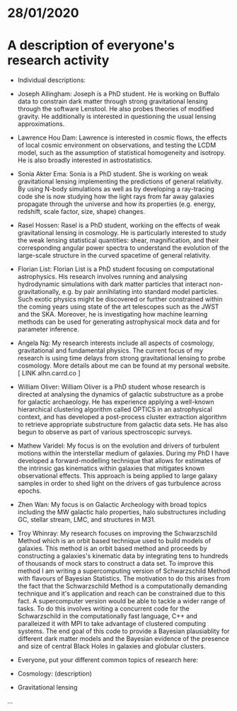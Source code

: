 # 28/01/2020
# A description of everyone's research activity

* Individual descriptions:

* Joseph Allingham: 
Joseph is a PhD student. He is working on Buffalo data to constrain dark matter through strong gravitational lensing through the software Lenstool. He also probes theories of modified gravity. He additionally is interested in questioning the usual lensing approximations.

* Lawrence Hou Dam:
Lawrence is interested in cosmic flows, the effects of local cosmic environment
on observations, and testing the LCDM model, such as the assumption of statistical homogeneity and isotropy.
He is also broadly interested in astrostatistics.


* Sonia Akter Ema:
Sonia is a PhD student. She is working on weak gravitational lensing implementing the predictions of general relativity.
By using N-body simulations as well as by developing a ray-tracing code she is now studying how the light rays from far away galaxies propagate through the universe and how its properties (e.g. energy, redshift, scale factor, size, shape) changes. 


* Rasel Hossen:
Rasel is a PhD student, working on the effects of weak gravitational lensing in cosmology.
He is particularly interested to study the weak lensing statistical quantities: shear, magnification, and their corresponding angular power spectra to understand the evolution of the large-scale structure in the curved spacetime of general relativity.


* Florian List:
Florian List is a PhD student focusing on computational astrophysics. His research involves running and analysing hydrodynamic simulations with dark matter particles that interact non-gravitationally, e.g. by pair annihilating into standard model particles. Such exotic physics might be discovered or further constrained within the coming years using state of the art telescopes such as the JWST and the SKA. Moreover, he is investigating how machine learning methods can be used for generating astrophysical mock data and for parameter inference.


* Angela Ng:
My research interests include all aspects of cosmology, gravitational and fundamental physics. The current focus of my research is using time delays from strong gravitational lensing to probe cosmology. More details about me can be found at my personal website. [ LINK alhn.carrd.co ]


* William Oliver:
William Oliver is a PhD student whose research is directed at analysing the dynamics of galactic substructure as a probe for galactic archaeology.
He has experience applying a well-known hierarchical clustering algorithm called OPTICS in an astrophysical context, and has developed a post-process cluster extraction algorithm to retrieve appropriate substructure from galactic data sets. He has also begun to observe as part of various spectroscopic surveys.


* Mathew Varidel:
My focus is on the evolution and drivers of turbulent motions within the interstellar medium of galaxies. During my PhD I have developed a forward-modelling technique that allows for estimates of the intrinsic gas kinematics within galaxies that mitigates known observational effects. This approach is being applied to large galaxy samples in order to shed light on the drivers of gas turbulence across epochs.


* Zhen Wan:
My focus is on Galactic Archeology with broad topics including the MW galactic halo properties, halo substructures including GC, stellar stream, LMC, and structures in M31. 


* Troy Whinray:
My research focuses on improving the Schwarzschild Method which is an orbit based technique used to build models of galaxies. This method is an orbit based method and proceeds by constructing a galaxies's kinematic data by integrating tens to hundreds of thousands of mock stars to construct a data set.
To improve this method I am writing  a supercomputing version of Schwarzschild Method with flavours of Bayesian Statistics. The motivation to do this arises from the fact that the Schwarzschild Method is a computationally demanding technique and it's application and reach can be constrained due to this fact.
A supercomputer version would be able to tackle a wider range of tasks. To do this involves writing a concurrent code for the Schwarzschild in the computationally fast language, C++ and paralleized it with MPI to take advantage of clustered computing systems. The end goal of this code to provide a
Bayesian plausiablity for different dark matter models and the Bayesian evidence of the presence and size of central Black Holes in galaxies and globular clusters.

 



* Everyone, put your different common topics of research here:

* Cosmology: (description)

* Gravitational lensing

...
